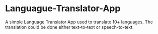 # Languague-Translator-App
A simple Language Translator App used to translate 10+ languages.
The translation could be done either text-to-text or speech-to-text.
